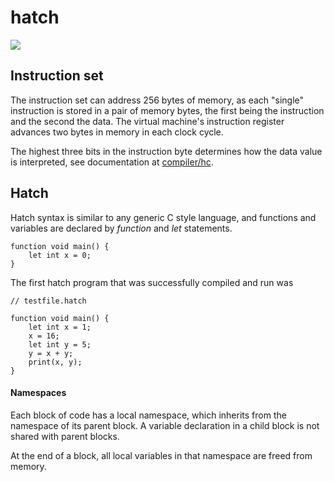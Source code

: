 # hatch

[![](https://tokei.rs/b1/github/H4rtland/hatch?category=code)](https://github.com/H4rtland/hatch)

## Instruction set

The instruction set can address 256 bytes of memory, as each "single" instruction is stored in a pair of memory bytes, the first being the instruction and the second the data.
The virtual machine's instruction register advances two bytes in memory in each clock cycle. 

The highest three bits in the instruction byte determines how the data value is interpreted, see documentation at [compiler/hc](https://github.com/H4rtland/hatch/tree/master/compiler/hc).

## Hatch

Hatch syntax is similar to any generic C style language, and functions and variables are declared by _function_ and _let_ statements.

    function void main() {
        let int x = 0;
    }
    
The first hatch program that was successfully compiled and run was

    // testfile.hatch
    
    function void main() {
        let int x = 1;
        x = 16;
        let int y = 5;
        y = x + y;
        print(x, y);
    }
    
#### Namespaces

Each block of code has a local namespace, which inherits from the namespace of its parent block.
A variable declaration in a child block is not shared with parent blocks.

At the end of a block, all local variables in that namespace are freed from memory.